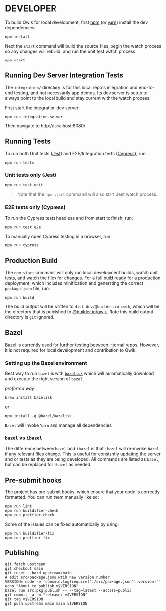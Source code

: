 # DEVELOPER

To build Qwik for local development, first [npm](https://docs.npmjs.com/) (or [yarn](https://yarnpkg.com/)) install the dev dependencies:

```
npm install
```

Next the `start` command will build the source files, begin the watch process so any
changes will rebuild, and run the unit test watch process.

```
npm start
```

## Running Dev Server Integration Tests

The `integration/` directory is for this local repo's integration and end-to-end testing, and not necessarily app demos. Its dev server is setup to always point to the local build and stay current with the watch process.

First start the integration dev server:

```
npm run integration.server
```

Then navigate to http://localhost:8080/

## Running Tests

To run both Unit tests ([Jest](https://jestjs.io/)) and E2E/Integration tests ([Cypress](https://www.cypress.io/)), run:

```
npm run tests
```

### Unit tests only (Jest)

```
npm run test.unit
```

> Note that the `npm start` command will also start Jest watch process.

### E2E tests only (Cypress)

To run the Cypress tests headless and from start to finish, run:

```
npm run test.e2e
```

To manually open Cypress testing in a browser, run:

```
npm run cypress
```

## Production Build

The `npm start` command will only run local development builds, watch unit tests, and watch the files for changes. For a full build ready for a production deployment, which includes minification and generating the correct `package.json` file, run:

```
npm run build
```

The build output will be written to `dist-dev/@builder.io-qwik`, which will be the directory that is published
to [@builder.io/qwik](https://www.npmjs.com/package/@builder.io/qwik). Note this build output directory is `git` ignored.

## Bazel

Bazel is currently used for further testing between internal repos. However, it is not required for local development and contribution to Qwik.

### Setting up the Bazel environment

Best way to run `bazel` is with [`bazelisk`](https://github.com/bazelbuild/bazelisk) which will automatically download and execute the right version of `bazel`.

_preferred way_

```
brew install bazelisk
```

or

```
npm install -g @bazel/bazelisk
```

`Bazel` will invoke `Yarn` and manage all dependencies.

### `bazel` vs `ibazel`

The difference between `bazel` and `ibazel` is that `ibazel` will re-invoke `bazel` if any relevant files change. This is useful for constantly updating the server and or tests as they are being developed. All commands are listed as `bazel`, but can be replaced for `ibazel` as needed.

## Pre-submit hooks

The project has pre-submit hooks, which ensure that your code is correctly formatted. You can run them manually like so:

```
npm run lint
npm run buildifier-check
npm run prettier-check
```

Some of the issues can be fixed automatically by using:

```
npm run buildifier-fix
npm run prettier-fix
```

## Publishing

```
git fetch upstream
git checkout main
git reset --hard upstream/main
# edit src/package.json wtih new version number
VERSION=`node -e 'console.log(require("./src/package.json").version)'`
echo "About to publish v$VERSION"
bazel run src:pkg.publish -- --tag=latest --access=public
git commit -a -m "release: v$VERSION"
git tag v$VERSION
git push upstream main:main v$VERSION
```
